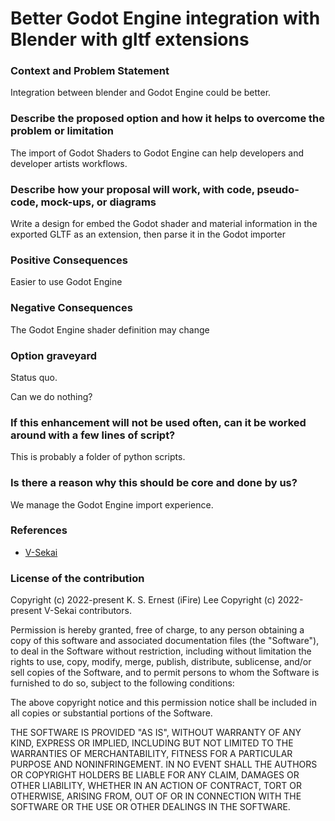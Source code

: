 # Better Godot Engine integration with Blender with gltf extensions

### Context and Problem Statement

Integration between blender and Godot Engine could be better.

### Describe the proposed option and how it helps to overcome the problem or limitation

The import of Godot Shaders to Godot Engine can help developers and developer artists workflows.

### Describe how your proposal will work, with code, pseudo-code, mock-ups, or diagrams

Write a design for embed the Godot shader and material information in the exported GLTF as an extension, then parse it in the Godot importer 

### Positive Consequences

Easier to use Godot Engine

### Negative Consequences

The Godot Engine shader definition may change

### Option graveyard

Status quo.

Can we do nothing?

### If this enhancement will not be used often, can it be worked around with a few lines of script?

This is probably a folder of python scripts.

### Is there a reason why this should be core and done by us?

We manage the Godot Engine import experience.

### References

- [V-Sekai](https://v-sekai.org/)


### License of the contribution

Copyright (c) 2022-present K. S. Ernest (iFire) Lee
Copyright (c) 2022-present V-Sekai contributors.

Permission is hereby granted, free of charge, to any person obtaining a copy of this software and associated documentation files (the "Software"), to deal in the Software without restriction, including without limitation the rights to use, copy, modify, merge, publish, distribute, sublicense, and/or sell copies of the Software, and to permit persons to whom the Software is furnished to do so, subject to the following conditions:

The above copyright notice and this permission notice shall be included in all copies or substantial portions of the Software.

THE SOFTWARE IS PROVIDED "AS IS", WITHOUT WARRANTY OF ANY KIND, EXPRESS OR IMPLIED, INCLUDING BUT NOT LIMITED TO THE WARRANTIES OF MERCHANTABILITY, FITNESS FOR A PARTICULAR PURPOSE AND NONINFRINGEMENT. IN NO EVENT SHALL THE AUTHORS OR COPYRIGHT HOLDERS BE LIABLE FOR ANY CLAIM, DAMAGES OR OTHER LIABILITY, WHETHER IN AN ACTION OF CONTRACT, TORT OR OTHERWISE, ARISING FROM, OUT OF OR IN CONNECTION WITH THE SOFTWARE OR THE USE OR OTHER DEALINGS IN THE SOFTWARE.
